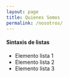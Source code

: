 ```yaml
---
layout: page
title: Quienes Somos
permalink: /nosotros/
---
```


<h4>Sintaxis de listas</h4>

* Elemento lista 1
* Elemento lista 2
* Elemento lista 3
